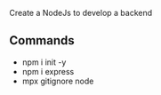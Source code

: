 Create a NodeJs to develop a backend

## Commands
- npm i init -y
- npm i express
- mpx gitignore node